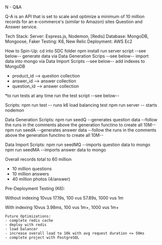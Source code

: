 N - Q&A

Q-A is an API that is set to scale and optimize a minimum of 10 million records for an e-commerce's (similar to Amazon) sites Question and Answer service.

Tech Stack:
Server: Express.js, Nodemon, [Redis]
Database: MongoDB, Mongoose, Faker
Testing: K6, New Relic
Deployment: AWS Ec2

How to Spin-Up:
 cd into SDC folder
 npm install
 run server script --see below--
 generate data via Data Generation Scrips --see below--
 import data into mongo via Data Import Scripts --see below--
 add indexes to MongoDB
  - product_id --> question collection
  - answer_id --> answer collection
  - question_id --> answer collection
 
*to run tests at any time run the test script --see below--


Scripts:
npm run test -- runs k6 load balancing test
npm run server -- starts nodemon

Data Generation Scripts:
npm run seedQ --generates question data --follow the runs in the comments above the generation functino to create all 10M--
npm run seedA --generates answer data --follow the runs in the comments above the generation functino to create all 10M--

Data Import Scripts:
npm run seedMQ --imports question data to mongo
npm run seedMA --imports answer data to mongo


Overall records total to 60 million
- 10 million questions 
- 10 million answers
- 40 million photos (4/answer)


Pre-Deployment Testing (K6):
 
 Without indexing
  10vus     17.19s,
  100 vus   57.89s,
  1000 vus  1m
  
  With indexing
   10vus     3.98ms,
   100 vus   1m+,
   1000 vus  1m+
    
    
    Future Optimizations:
    - complete redis cache
    - deploy with redis
    - load balancer
    - increase overall load to 10k with avg request duration <= 50ms
    - complete project with PostgreSQL
